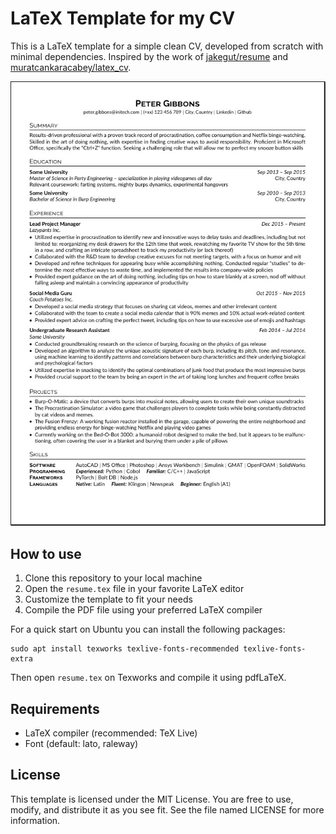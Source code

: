 # LaTeX Template for my CV

This is a LaTeX template for a simple clean CV, developed from scratch with minimal dependencies. Inspired by the work of [jakegut/resume](https://github.com/jakegut/resume) and [muratcankaracabey/latex_cv](https://github.com/muratcankaracabey/latex_cv).

<p align="center">
    <img src="example.jpg" height=70%>
</p>

How to use
----------

1. Clone this repository to your local machine
2. Open the `resume.tex` file in your favorite LaTeX editor
3. Customize the template to fit your needs
4. Compile the PDF file using your preferred LaTeX compiler

For a quick start on Ubuntu you can install the following packages:
```
sudo apt install texworks texlive-fonts-recommended texlive-fonts-extra
```
Then open `resume.tex` on Texworks and compile it using pdfLaTeX.


Requirements
------------

* LaTeX compiler (recommended: TeX Live)
* Font (default: lato, raleway)

License
-------

This template is licensed under the MIT License. You are free to use, modify, and distribute it as you see fit. See the file named LICENSE for more information.
